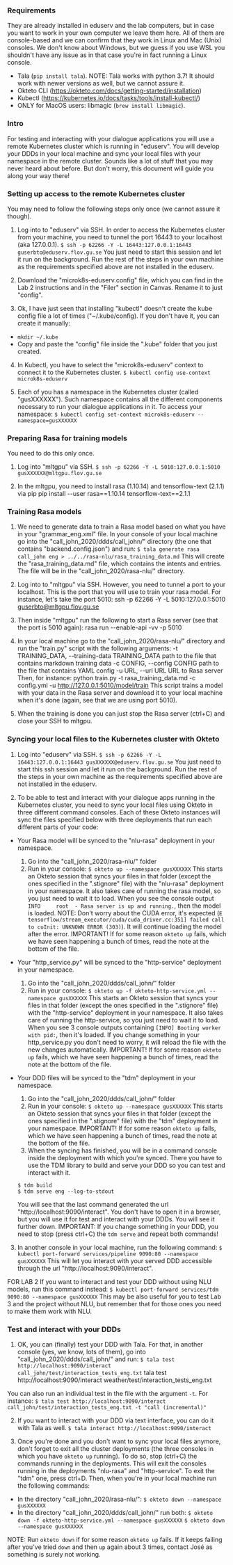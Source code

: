 ### Requirements

They are already installed in eduserv and the lab computers, but in case you want to work in your own computer we leave them here. All of them are console-based and we can confirm that they work in Linux and Mac (Unix) consoles. 
We don't know about Windows, but we guess if you use WSL you shouldn't have any issue as in that case you're in fact running a Linux console.
- Tala (`pip install tala`). NOTE: Tala works with python 3.7! It should work with newer versions as well, but we cannot assure it.
- Okteto CLI (https://okteto.com/docs/getting-started/installation)
- Kubectl (https://kubernetes.io/docs/tasks/tools/install-kubectl/)
- ONLY for MacOS users: libmagic (`brew install libmagic`).


### Intro

For testing and interacting with your dialogue applications you will use a remote Kubernetes cluster which is running in "eduserv". You will develop your DDDs in your local machine and sync your local files with your namespace in the remote cluster. Sounds like a lot of stuff that you may never heard about before. But don't worry, this document will guide you along your way there!


### Setting up access to the remote Kubernetes cluster

You may need to follow the following steps only once (we cannot assure it though).

1. Log into to "eduserv" via SSH. In order to access the Kubernetes cluster from your machine, you need to tunnel the port 16443 to your localhost (aka 127.0.0.1).
`$ ssh -p 62266 -Y -L 16443:127.0.0.1:16443 guserbto@eduserv.flov.gu.se`
You just need to start this session and let it run on the background. Run the rest of the steps in your own machine as the requirements specified above are not installed in the eduserv.

2. Download the "microk8s-eduserv.config" file, which you can find in the Lab 2 instructions and in the "Filer" section in Canvas. Rename it to just "config".

3. Ok, I have just seen that installing "kubectl" doesn't create the kube config file a lot of times ("~/.kube/config). If you don't have it, you can create it manually: 
  - `mkdir ~/.kube`
  - Copy and paste the "config" file inside the ".kube" folder that you just created. 

4. In Kubectl, you have to select the "microk8s-eduserv" context to connect it to the Kubernetes cluster.
`$ kubectl config use-context microk8s-eduserv`

5. Each of you has a namespace in the Kubernetes cluster (called "gusXXXXXX"). Such namespace contains all the different components necessary to run your dialogue applications in it. To access your namespace:
`$ kubectl config set-context microk8s-eduserv --namespace=gusXXXXXX`


### Preparing Rasa for training models

You need to do this only once.

1. Log into "mltgpu" via SSH.
`$ ssh -p 62266 -Y -L 5010:127.0.0.1:5010 gusXXXXXX@mltgpu.flov.gu.se`

2. In the mltgpu, you need to install rasa (1.10.14) and tensorflow-text (2.1.1) via pip
pip install --user rasa==1.10.14 tensorflow-text==2.1.1


### Training Rasa models

1. We need to generate data to train a Rasa model based on what you have in your "grammar_eng.xml" file. 
In your console of your local machine go into the "call_john_2020/ddds/call_john/" directory (the one that contains "backend.config.json") and run:
`$ tala generate rasa call_john eng > ../../rasa-nlu/rasa_training_data.md`
This will create the "rasa_training_data.md" file, which contains the intents and entries. The file will be in the "call_john_2020/rasa-nlu/" directory.

2. Log into to "mltgpu" via SSH. However, you need to tunnel a port to your localhost. This is the port that you will use to train your rasa model. For instance, let's take the port 5010:
ssh -p 62266 -Y -L 5010:127.0.0.1:5010 guserbto@mltgpu.flov.gu.se

3. Then inside "mltgpu" run the following to start a Rasa server (see that the port is 5010 again):
rasa run --enable-api -vv -p 5010

4. In your local machine go to the "call_john_2020/rasa-nlu/" directory and run the "train.py" script with the following arguments:
  -t TRAINING_DATA, --training-data TRAINING_DATA
                        path to the file that contains markdown training data
  -c CONFIG, --config CONFIG
                        path to the file that contains YAML config
  -u URL, --url URL     URL to Rasa server
Then, for instance:
python train.py -t rasa_training_data.md -c config.yml -u http://127.0.0.1:5010/model/train
This script trains a model with your data in the Rasa server and download it to your local machine when it's done (again, see that we are using port 5010).

5. When the training is done you can just stop the Rasa server (ctrl+C) and close your SSH to mltgpu.


### Syncing your local files to the Kubernetes cluster with Okteto

1. Log into "eduserv" via SSH.
`$ ssh -p 62266 -Y -L 16443:127.0.0.1:16443 gusXXXXXX@eduserv.flov.gu.se`
You just need to start this ssh session and let it run on the background. Run the rest of the steps in your own machine as the requirements specified above are not installed in the eduserv.

2. To be able to test and interact with your dialogue apps running in the Kubernetes cluster, you need to sync your local files using Okteto in three different command consoles. Each of these Okteto instances will sync the files specified below with three deployments that run each different parts of your code:

  - Your Rasa model will be synced to the "nlu-rasa" deployment in your namespace.
    1. Go into the "call_john_2020/rasa-nlu/" folder
    2. Run in your console:
    `$ okteto up --namespace gusXXXXXX`
    This starts an Okteto session that syncs your files in that folder (except the ones specified in the ".stignore" file) with the "nlu-rasa" deployment in your namespace. It also takes care of running the rasa model, so you just need to wait it to load.
    When you see the console output `INFO     root  - Rasa server is up and running.`, then the model is loaded.
    NOTE: Don't worry about the CUDA error, it's expected (`E tensorflow/stream_executor/cuda/cuda_driver.cc:351] failed call to cuInit: UNKNOWN ERROR (303)`). It will continue loading the model after the error.
    IMPORTANT! If for some reason `okteto up` fails, which we have seen happening a bunch of times, read the note at the bottom of the file.

  - Your "http_service.py" will be synced to the "http-service" deployment in your namespace.
    1. Go into the "call_john_2020/ddds/call_john/" folder
    2. Run in your console:
    `$ okteto up -f okteto-http-service.yml --namespace gusXXXXXX`
    This starts an Okteto session that syncs your files in that folder (except the ones specified in the ".stignore" file) with the "http-service" deployment in your namespace. It also takes care of running the http-service, so you just need to wait it to load.
    When you see 3 console outputs containing `[INFO] Booting worker with pid:`, then it's loaded.
    If you change something in your http_service.py you don't need to worry, it will reload the file with the new changes automatically.
    IMPORTANT! If for some reason `okteto up` fails, which we have seen happening a bunch of times, read the note at the bottom of the file.

  - Your DDD files will be synced to the "tdm" deployment in your namespace.
    1. Go into the "call_john_2020/ddds/call_john/" folder
    2. Run in your console:
    `$ okteto up --namespace gusXXXXXX`
    This starts an Okteto session that syncs your files in that folder (except the ones specified in the ".stignore" file) with the "tdm" deployment in your namespace.
    IMPORTANT! If for some reason `okteto up` fails, which we have seen happening a bunch of times, read the note at the bottom of the file.
    3. When the syncing has finished, you will be in a command console inside the deployment with which you're synced. There you have to use the TDM library to build and serve your DDD so you can test and interact with it.
    ```
    $ tdm build
    $ tdm serve eng --log-to-stdout
    ```
    You will see that the last command generated the url "http://localhost:9090/interact". You don't have to open it in a browser, but you will use it for test and interact with your DDDs. You will see it further down.
    IMPORTANT: If you change something in your DDD, you need to stop (press ctrl+C) the `tdm serve` and repeat both commands!

3. In another console in your local machine, run the following command:
`$ kubectl port-forward services/pipeline 9090:80 --namespace gusXXXXXX`
This will let you interact with your served DDD accessible through the url "http://localhost:9090/interact".

FOR LAB 2
 If you want to interact and test your DDD without using NLU models, run this command instead:
 `$ kubectl port-forward services/tdm 9090:80 --namespace gusXXXXXX`
 This may be also useful for you to test Lab 3 and the project without NLU, but remember that for those ones you need to make them work with NLU.


### Test and interact with your DDDs

1. OK, you can (finally) test your DDD with Tala. For that, in another console (yes, we know, lots of them), go into "call_john_2020/ddds/call_john/" and run: 
`$ tala test http://localhost:9090/interact call_john/test/interaction_tests_eng.txt`
tala test http://localhost:9090/interact weather/test/interaction_tests_eng.txt


You can also run an individual test in the file with the argument `-t`. For instance:
`$ tala test http://localhost:9090/interact call_john/test/interaction_tests_eng.txt -t "call (incremental)"`

2. If you want to interact with your DDD via text interface, you can do it with Tala as well.
`$ tala interact http://localhost:9090/interact`

3. Once you're done and you don't want to sync your local files anymore, don't forget to exit all the cluster deployments (the three consoles in which you have `okteto up` running). To do so, stop (ctrl+C) the commands running in the deployments. This will exit the consoles running in the deployments "nlu-rasa" and "http-service". To exit the "tdm" one, press ctrl+D.
Then, when you're in your local machine run the following commands:
  - In the directory "call_john_2020/rasa-nlu/":
  `$ okteto down --namespace gusXXXXXX`
  - In the directory "call_john_2020/ddds/call_john/" run both:
  `$ okteto down -f okteto-http-service.yml --namespace gusXXXXXX`
  `$ okteto down --namespace gusXXXXXX`

NOTE: Run `okteto down` if for some reason `okteto up` fails. If it keeps failing after you've tried `down` and then `up` again about 3 times, contact José as something is surely not working.